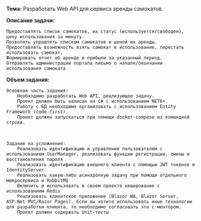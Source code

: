 **Тема:**
Разработать Web API для сервиса аренды самокатов.

 

**Описание задачи:**

    Предоставлять список самокатов, их статус (используется/свободен), цену использования за минуту.
    Позволять управлять списком самокатов и ценой их аренды.
    Предоставлять возможность взять самокат в использование, перестать использовать самокат.
    Формировать отчет об аренде и прибыли за указанный период.
    Отправлять администрации портала письмо о начале/окончании использования самоката

 

**Объем задания:**

 

    Основная часть задания:
        Необходимо разработать Web API, реализующее задачу.
        Проект должен быть написан на C# с использованием NET6+.
        Работу с БД необходимо организовать с использованием Entity Framework (code-first).
        Проект должен запускаться при помощи docker-compose из командной строки. 

 

    Задание на усложнение:
        Реализовать идентификацию и управление пользователем с использованием UserManager, реализовать функции регистрации, смены и восстановления пароля
        Реализовать идентификацию внешнего клиента с помощью JWT токенов и IdentityServer.
        Реализовать какую-либо асинхронную задачу при помощи отдельного микросервиса и RabbitMQ
        Включить и использовать в своем проекте кеширование с использованием Redis
        Реализовать клиентское приложение (Blazor WA, Blazor Server, ASP.Net MVC/Razor Pages). Если вы хотите использовать иные технологии для разработки клиента, то необходимо согласовать это с ментором.
        Проект должен содержать Unit-тесты
